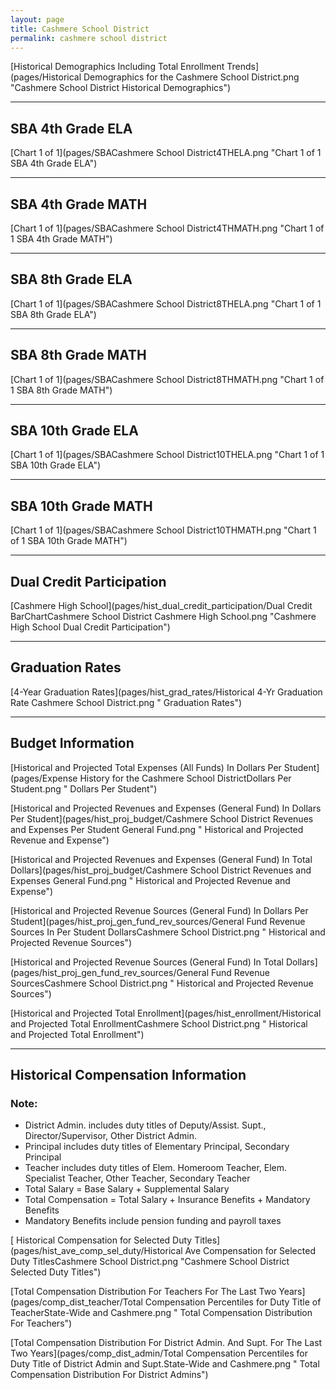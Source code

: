 ```yaml
---
layout: page
title: Cashmere School District
permalink: cashmere school district
---
```



[Historical Demographics Including Total Enrollment Trends](pages/Historical Demographics for the Cashmere School District.png "Cashmere School District Historical Demographics")

___

## SBA 4th Grade ELA

[Chart 1 of 1](pages/SBACashmere School District4THELA.png "Chart 1 of 1 SBA 4th Grade ELA")


___

## SBA 4th Grade MATH

[Chart 1 of 1](pages/SBACashmere School District4THMATH.png "Chart 1 of 1 SBA 4th Grade MATH")


___

## SBA 8th Grade ELA

[Chart 1 of 1](pages/SBACashmere School District8THELA.png "Chart 1 of 1 SBA 8th Grade ELA")


___

## SBA 8th Grade MATH

[Chart 1 of 1](pages/SBACashmere School District8THMATH.png "Chart 1 of 1 SBA 8th Grade MATH")


___

## SBA 10th Grade ELA

[Chart 1 of 1](pages/SBACashmere School District10THELA.png "Chart 1 of 1 SBA 10th Grade ELA")


___

## SBA 10th Grade MATH

[Chart 1 of 1](pages/SBACashmere School District10THMATH.png "Chart 1 of 1 SBA 10th Grade MATH")


___

## Dual Credit Participation

[Cashmere High School](pages/hist_dual_credit_participation/Dual Credit BarChartCashmere School District Cashmere High School.png "Cashmere High School Dual Credit Participation")


___

## Graduation Rates

[4-Year Graduation Rates](pages/hist_grad_rates/Historical 4-Yr Graduation Rate Cashmere School District.png " Graduation Rates")


___

## Budget Information

[Historical and Projected Total Expenses (All Funds) In Dollars Per Student](pages/Expense History for the Cashmere School DistrictDollars Per Student.png " Dollars Per Student")

[Historical and Projected Revenues and Expenses (General Fund) In Dollars Per Student](pages/hist_proj_budget/Cashmere School District Revenues and Expenses Per Student General Fund.png " Historical and Projected Revenue and Expense")

[Historical and Projected Revenues and Expenses (General Fund) In Total Dollars](pages/hist_proj_budget/Cashmere School District Revenues and Expenses General Fund.png " Historical and Projected Revenue and Expense")

[Historical and Projected Revenue Sources (General Fund) In Dollars Per Student](pages/hist_proj_gen_fund_rev_sources/General Fund Revenue Sources In Per Student DollarsCashmere School District.png " Historical and Projected Revenue Sources")

[Historical and Projected Revenue Sources (General Fund) In Total Dollars](pages/hist_proj_gen_fund_rev_sources/General Fund Revenue SourcesCashmere School District.png " Historical and Projected Revenue Sources")

[Historical and Projected Total Enrollment](pages/hist_enrollment/Historical and Projected Total EnrollmentCashmere School District.png " Historical and Projected Total Enrollment")


___

## Historical Compensation Information
### Note:
- District Admin. includes duty titles of Deputy/Assist. Supt., Director/Supervisor, Other District Admin.
- Principal includes duty titles of Elementary Principal, Secondary Principal
- Teacher includes duty titles of Elem. Homeroom Teacher, Elem. Specialist Teacher, Other Teacher, Secondary Teacher
- Total Salary = Base Salary + Supplemental Salary
- Total Compensation = Total Salary + Insurance Benefits + Mandatory Benefits
- Mandatory Benefits include pension funding and payroll taxes

[ Historical Compensation for Selected Duty Titles](pages/hist_ave_comp_sel_duty/Historical Ave Compensation for Selected Duty TitlesCashmere School District.png "Cashmere School District Selected Duty Titles")

[Total Compensation Distribution For Teachers For The Last Two Years](pages/comp_dist_teacher/Total Compensation Percentiles for Duty Title of TeacherState-Wide and Cashmere.png " Total Compensation Distribution For Teachers")

[Total Compensation Distribution For District Admin. And Supt. For The Last Two Years](pages/comp_dist_admin/Total Compensation Percentiles for Duty Title of District Admin and Supt.State-Wide and Cashmere.png " Total Compensation Distribution For District Admins")

